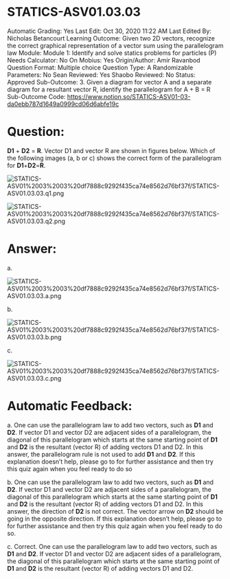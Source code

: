 # STATICS-ASV01.03.03

Automatic Grading: Yes
Last Edit: Oct 30, 2020 11:22 AM
Last Edited By: Nicholas Betancourt
Learning Outcome: Given two 2D vectors, recognize the correct graphical representation of a vector sum using the parallelogram law
Module: Module 1: Identify and solve statics problems for particles (P)
Needs Calculator: No
On Mobius: Yes
Origin/Author: Amir Ravanbod
Question Format: Multiple choice
Question Type: A
Randomizable Parameters: No
Sean Reviewed: Yes
Shaobo Reviewed: No
Status: Approved
Sub-Outcome: 3. Given a diagram for vector A and a separate diagram for a resultant vector R, identify the parallelogram for A + B = R
Sub-Outcome Code: https://www.notion.so/STATICS-ASV01-03-da0ebb787d1649a0999cd06d6abfe19c

# Question:

**D1** + **D2** = **R**. Vector D1 and vector R are shown in figures below. Which of the following images (a, b or c) shows the correct form of the parallelogram for **D1**+**D2**=**R**.  

![STATICS-ASV01%2003%2003%20df7888c9292f435ca74e8562d76bf37f/STATICS-ASV01.03.03.q1.png](STATICS-ASV01%2003%2003%20df7888c9292f435ca74e8562d76bf37f/STATICS-ASV01.03.03.q1.png)

![STATICS-ASV01%2003%2003%20df7888c9292f435ca74e8562d76bf37f/STATICS-ASV01.03.03.q2.png](STATICS-ASV01%2003%2003%20df7888c9292f435ca74e8562d76bf37f/STATICS-ASV01.03.03.q2.png)

# Answer:

a. 

![STATICS-ASV01%2003%2003%20df7888c9292f435ca74e8562d76bf37f/STATICS-ASV01.03.03.a.png](STATICS-ASV01%2003%2003%20df7888c9292f435ca74e8562d76bf37f/STATICS-ASV01.03.03.a.png)

b. 

![STATICS-ASV01%2003%2003%20df7888c9292f435ca74e8562d76bf37f/STATICS-ASV01.03.03.b.png](STATICS-ASV01%2003%2003%20df7888c9292f435ca74e8562d76bf37f/STATICS-ASV01.03.03.b.png)

c. 

![STATICS-ASV01%2003%2003%20df7888c9292f435ca74e8562d76bf37f/STATICS-ASV01.03.03.c.png](STATICS-ASV01%2003%2003%20df7888c9292f435ca74e8562d76bf37f/STATICS-ASV01.03.03.c.png)

# Automatic Feedback:

a. One can use the parallelogram law to add two vectors, such as **D1** and **D2**. If vector D1 and vector D2 are adjacent sides of a parallelogram, the diagonal of this parallelogram which starts at the same starting point of **D1** and **D2** is the resultant (vector R) of adding vectors D1 and D2. In this answer, the parallelogram rule is not used to add **D1** and **D2**. If this explanation doesn’t help, please go to <a location where all the links are> for further assistance and then try this quiz again when you feel ready to do so

b. One can use the parallelogram law to add two vectors, such as **D1** and **D2**. If vector D1 and vector D2 are adjacent sides of a parallelogram, the diagonal of this parallelogram which starts at the same starting point of **D1** and **D2** is the resultant (vector R) of adding vectors D1 and D2. In this answer, the direction of **D2** is not correct. The vector arrow on **D2** should be going in the opposite direction. If this explanation doesn’t help, please go to <a location where all the links are> for further assistance and then try this quiz again when you feel ready to do so.

c. Correct. One can use the parallelogram law to add two vectors, such as **D1** and **D2**. If vector D1 and vector D2 are adjacent sides of a parallelogram, the diagonal of this parallelogram which starts at the same starting point of **D1** and **D2** is the resultant (vector R) of adding vectors D1 and D2.